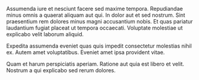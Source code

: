Assumenda iure et nesciunt facere sed maxime tempora. Repudiandae minus omnis a quaerat aliquam aut qui. In dolor aut et sed nostrum. Sint praesentium rem dolores minus magni accusantium nobis. Et quas pariatur laudantium fugiat placeat ut tempora occaecati. Voluptate molestiae ut explicabo velit laborum aliquid.
 Expedita assumenda eveniet quas quis impedit consectetur molestias nihil ex. Autem amet voluptatibus. Eveniet amet ipsa provident vitae.
 Quam et harum perspiciatis aperiam. Ratione aut quia est libero et velit. Nostrum a qui explicabo sed rerum dolores.